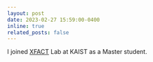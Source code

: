 ```yaml
---
layout: post
date: 2023-02-27 15:59:00-0400
inline: true
related_posts: false
---
```


I joined <a href='https://gsai.kaist.ac.kr/'>XFACT</a> Lab at KAIST as a Master student.

